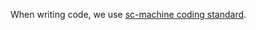 When writing code, we use [sc-machine coding standard](https://ostis-ai.github.io/sc-machine/dev/codestyle/).
